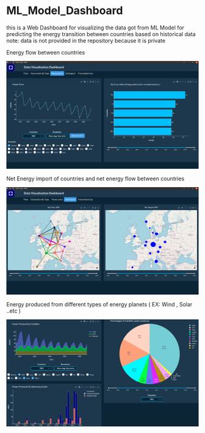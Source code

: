 # ML_Model_Dashboard

this is a Web Dashboard for visualizing the data got from ML Model for predicting the energy transition between countries based on historical data    
note: data is not provided in the repository because it is private


Energy flow between countries

![alt text](https://github.com/Mazen72/ML_Model_Dashboard/blob/master/img1.png)

Net Energy import of countries and net energy flow between countries

![alt text](https://github.com/Mazen72/ML_Model_Dashboard/blob/master/img2.png)

Energy produced from different types of energy planets ( EX: Wind , Solar ..etc ) 

![alt text](https://github.com/Mazen72/ML_Model_Dashboard/blob/master/img3.png)

 
   
   
